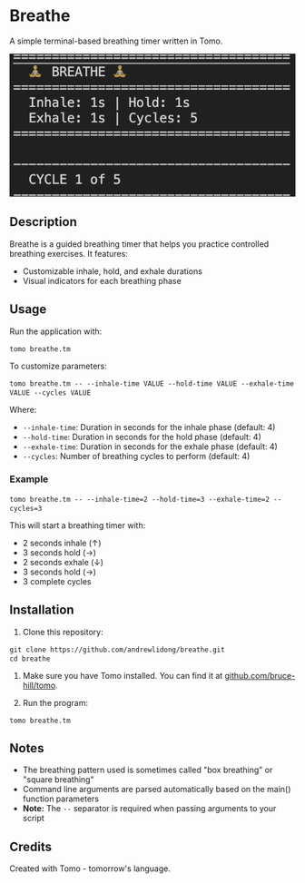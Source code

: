 # Breathe

A simple terminal-based breathing timer written in Tomo.

![Breathe Terminal App](breathe.png)

## Description

Breathe is a guided breathing timer that helps you practice controlled breathing exercises. It features:

- Customizable inhale, hold, and exhale durations
- Visual indicators for each breathing phase

## Usage

Run the application with:

```
tomo breathe.tm
```

To customize parameters:

```
tomo breathe.tm -- --inhale-time VALUE --hold-time VALUE --exhale-time VALUE --cycles VALUE
```

Where:
- `--inhale-time`: Duration in seconds for the inhale phase (default: 4)
- `--hold-time`: Duration in seconds for the hold phase (default: 4)
- `--exhale-time`: Duration in seconds for the exhale phase (default: 4)
- `--cycles`: Number of breathing cycles to perform (default: 4)

### Example

```
tomo breathe.tm -- --inhale-time=2 --hold-time=3 --exhale-time=2 --cycles=3
```

This will start a breathing timer with:
- 2 seconds inhale (↑)
- 3 seconds hold (→)
- 2 seconds exhale (↓)
- 3 seconds hold (→)
- 3 complete cycles

## Installation

1. Clone this repository:
```
git clone https://github.com/andrewlidong/breathe.git
cd breathe
```

1. Make sure you have Tomo installed. You can find it at [github.com/bruce-hill/tomo](https://github.com/bruce-hill/tomo).

2. Run the program:
```
tomo breathe.tm
```

## Notes

- The breathing pattern used is sometimes called "box breathing" or "square breathing"
- Command line arguments are parsed automatically based on the main() function parameters
- **Note:** The `--` separator is required when passing arguments to your script

## Credits

Created with Tomo - tomorrow's language. 